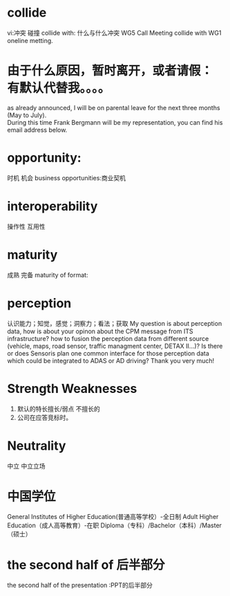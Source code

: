 # collide
vi:冲突 碰撞
collide with: 什么与什么冲突
WG5 Call Meeting collide with WG1 oneline metting.

# 由于什么原因，暂时离开，或者请假： 有默认代替我。。。。
as already announced, I will be on parental leave for the next three months (May to July).   
During this time Frank Bergmann will be my representation, you can find his email address below. 

# opportunity:
时机 机会
business opportunities:商业契机
# interoperability
操作性 互用性

# maturity
成熟 完备
maturity of format:

# perception
认识能力；知觉，感觉；洞察力；看法；获取
My question is about perception data, how is about your opinon about the CPM message from ITS infrastructure? how to fusion the perception data from different source (vehicle, maps, road sensor, traffic managment center, DETAX II...)? Is there or does Sensoris plan one common interface for those perception data which could be integrated to ADAS or AD driving? Thank you very much!

# Strength Weaknesses
1. 默认的特长擅长/弱点 不擅长的
2. 公司在应答竞标时。

# Neutrality
中立 中立立场

# 中国学位
General Institutes of Higher Education(普通高等学校）-全日制
Adult Higher Education（成人高等教育）-在职
Diploma（专科）/Bachelor（本科）/Master（硕士）

# the second half of 后半部分
the second half of the presentation :PPT的后半部分

